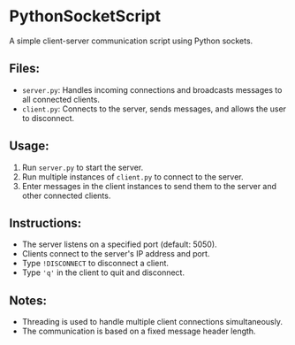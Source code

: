 # PythonSocketScript

A simple client-server communication script using Python sockets.

## Files:

- `server.py`: Handles incoming connections and broadcasts messages to all connected clients.
- `client.py`: Connects to the server, sends messages, and allows the user to disconnect.

## Usage:

1. Run `server.py` to start the server.
2. Run multiple instances of `client.py` to connect to the server.
3. Enter messages in the client instances to send them to the server and other connected clients.

## Instructions:

- The server listens on a specified port (default: 5050).
- Clients connect to the server's IP address and port.
- Type `!DISCONNECT` to disconnect a client.
- Type `'q'` in the client to quit and disconnect.

## Notes:

- Threading is used to handle multiple client connections simultaneously.
- The communication is based on a fixed message header length.
